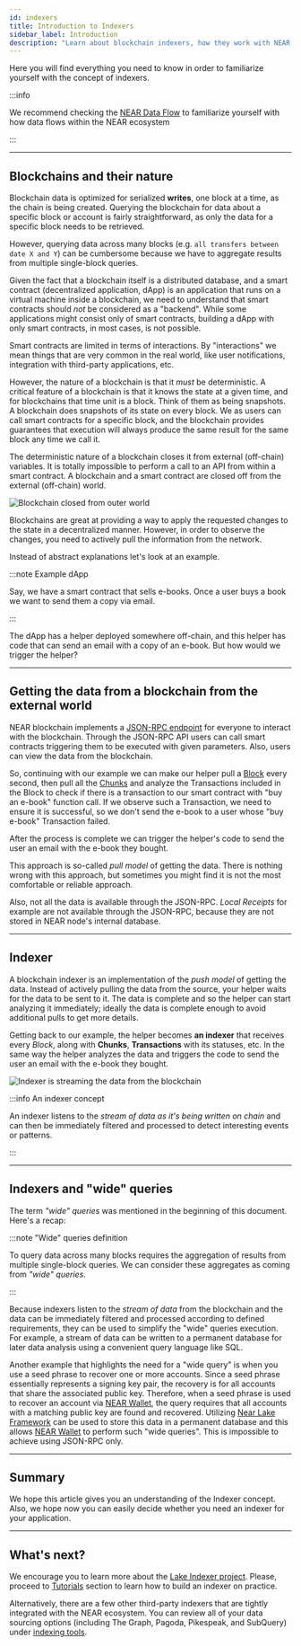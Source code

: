 ```yaml
---
id: indexers
title: Introduction to Indexers
sidebar_label: Introduction
description: "Learn about blockchain indexers, how they work with NEAR Protocol, the difference between pull and push models, and when to use indexers for data querying."
---
```


Here you will find everything you need to know in order to familiarize yourself with the concept of indexers.

:::info

We recommend checking the [NEAR Data Flow](../protocol/data-flow/near-data-flow.md) to familiarize yourself with how data flows within the NEAR ecosystem

:::

---

## Blockchains and their nature

Blockchain data is optimized for serialized **writes**, one block at a time, as the chain is being created. Querying the blockchain for data about a specific block or account is fairly straightforward, as only the data for a specific block needs to be retrieved.

However, querying data across many blocks (e.g. `all transfers between date X and Y`) can be cumbersome because we have to aggregate results from multiple single-block queries.

Given the fact that a blockchain itself is a distributed database, and a smart contract (decentralized application, dApp) is an application that runs on a virtual machine inside a blockchain, we need to understand that smart contracts should *not* be considered as a "backend". While some applications might consist only of smart contracts, building a dApp with only smart contracts, in most cases, is not possible.

Smart contracts are limited in terms of interactions. By "interactions" we mean things that are very common in the real world, like user notifications, integration with third-party applications, etc.

However, the nature of a blockchain is that it *must* be deterministic. A critical feature of a blockchain is that it knows the state at a given time, and for blockchains that time unit is a block. Think of them as being snapshots. A blockchain does snapshots of its state on every block. We as users can call smart contracts for a specific block, and the blockchain provides guarantees that execution will always produce the same result for the same block any time we call it.

The deterministic nature of a blockchain closes it from external (off-chain) variables. It is totally impossible to perform a call to an API from within a smart contract. A blockchain and a smart contract are closed off from the external (off-chain) world.

![Blockchain closed from outer world](/assets/docs/intro/blockchain.png)

Blockchains are great at providing a way to apply the requested changes to the state in a decentralized manner. However, in order to observe the changes, you need to actively pull the information from the network.

Instead of abstract explanations let's look at an example.

:::note Example dApp

Say, we have a smart contract that sells e-books. Once a user buys a book we want to send them a copy via email.

:::


The dApp has a helper deployed somewhere off-chain, and this helper has code that can send an email with a copy of an e-book. But how would we trigger the helper?

---

## Getting the data from a blockchain from the external world

NEAR blockchain implements a [JSON-RPC endpoint](/api/rpc/introduction) for everyone to interact with the blockchain. Through the JSON-RPC API users can call smart contracts triggering them to be executed with given parameters. Also, users can view the data from the blockchain.

So, continuing with our example we can make our helper pull a [Block](/api/rpc/block-chunk#block-details) every second, then pull all the [Chunks](/api/rpc/block-chunk#chunk-details) and analyze the Transactions included in the Block to check if there is a transaction to our smart contract with "buy an e-book" function call. If we observe such a Transaction, we need to ensure it is successful, so we don't send the e-book to a user whose "buy e-book" Transaction failed.

After the process is complete we can trigger the helper's code to send the user an email with the e-book they bought.

This approach is so-called *pull model* of getting the data. There is nothing wrong with this approach, but sometimes you might find it is not the most comfortable or reliable approach.

Also, not all the data is available through the JSON-RPC. *Local Receipts* for example are not available through the JSON-RPC, because they are not stored in NEAR node's internal database.

---

## Indexer

A blockchain indexer is an implementation of the *push model* of getting the data. Instead of actively pulling the data from the source, your helper waits for the data to be sent to it. The data is complete and so the helper can start analyzing it immediately; ideally the data is complete enough to avoid additional pulls to get more details.

Getting back to our example, the helper becomes **an indexer** that receives every *Block*, along with **Chunks**, **Transactions** with its statuses, etc. In the same way the helper analyzes the data and triggers the code to send the user an email with the e-book they bought.

![Indexer is streaming the data from the blockchain](/assets/docs/intro/indexer.png)

:::info An indexer concept

An indexer listens to the *stream of data as it's being written on chain* and can then be immediately filtered and processed to detect interesting events or patterns.

:::

---

## Indexers and "wide" queries

The term *"wide" queries* was mentioned in the beginning of this document. Here's a recap:

:::note "Wide" queries definition

To query data across many blocks requires the aggregation of results from multiple single-block queries. We can consider these aggregates as coming from *"wide" queries*.

:::

Because indexers listen to the *stream of data* from the blockchain and the data can be immediately filtered and processed according to defined requirements, they can be used to simplify the "wide" queries execution. For example, a stream of data can be written to a permanent database for later data analysis using a convenient query language like SQL.

Another example that highlights the need for a "wide query" is when you use a seed phrase to recover one or more accounts. Since a seed phrase essentially represents a signing key pair, the recovery is for all accounts that share the associated public key. Therefore, when a seed phrase is used to recover an account via [NEAR Wallet](https://wallet.near.org), the query requires that all accounts with a matching public key are found and recovered. Utilizing [Near Lake Framework](https://github.com/near/near-lake-framework-rs) can be used to store this data in a permanent database and this allows [NEAR Wallet](https://wallet.near.org) to perform such "wide queries". This is impossible to achieve using JSON-RPC only.

---
## Summary

We hope this article gives you an understanding of the Indexer concept. Also, we hope now you can easily decide whether you need an indexer for your application.

---

## What's next?
We encourage you to learn more about the [Lake Indexer project](./lake-framework/near-lake). Please, proceed to [Tutorials](./tutorials/state-changes) section to learn how to build an indexer on practice.

Alternatively, there are a few other third-party indexers that are tightly integrated with the NEAR ecosystem. You can review all of your data sourcing options (including The Graph, Pagoda, Pikespeak, and SubQuery) under [indexing tools](../tools/data-services.md).
